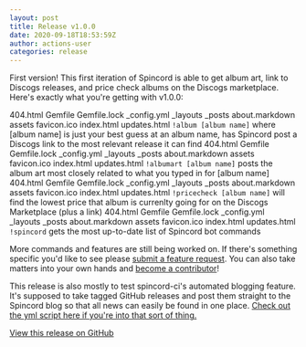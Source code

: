 ```yaml
---
layout: post
title: Release v1.0.0
date: 2020-09-18T18:53:59Z
author: actions-user
categories: release
---
```


First version! This first iteration of Spincord is able to get album art, link to Discogs releases, and price check albums on the Discogs marketplace. Here's exactly what you're getting with v1.0.0:  404.html Gemfile Gemfile.lock _config.yml _layouts _posts about.markdown assets favicon.ico index.html updates.html `!album [album name]` where [album name] is just your best guess at an album name, has Spincord post a Discogs link to the most relevant release it can find 404.html Gemfile Gemfile.lock _config.yml _layouts _posts about.markdown assets favicon.ico index.html updates.html `!albumart [album name]` posts the album art most closely related to what you typed in for [album name] 404.html Gemfile Gemfile.lock _config.yml _layouts _posts about.markdown assets favicon.ico index.html updates.html `!pricecheck [album name]` will find the lowest price that album is currenlty going for on the Discogs Marketplace (plus a link) 404.html Gemfile Gemfile.lock _config.yml _layouts _posts about.markdown assets favicon.ico index.html updates.html `!spincord` gets the most up-to-date list of Spincord bot commands  More commands and features are still being worked on. If there's something specific you'd like to see please [submit a feature request](https://github.com/kmrn/spincord/issues/new?labels=enhancement&title=New+feature+request). You can also take matters into your own hands and [become a contributor](https://github.com/kmrn/spincord)!  This release is also mostly to test spincord-ci's automated blogging feature. It's supposed to take tagged GitHub releases and post them straight to the Spincord blog so that all news can easily be found in one place. [Check out the yml script here if you're into that sort of thing.](https://github.com/kmrn/spincord/blob/master/.github/workflows/post-release.yml)

[View this release on GitHub](https://api.github.com/repos/kmrn/spincord/releases/31540114)

